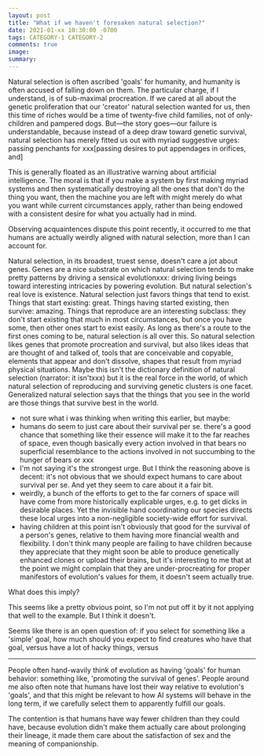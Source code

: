 ```yaml
---
layout: post
title: "What if we haven't foresaken natural selection?"
date: 2021-01-xx 10:30:00 -0700
tags: CATEGORY-1 CATEGORY-2
comments: true
image:
summary:
---
```

Natural selection is often ascribed 'goals' for humanity, and humanity is often accused of falling down on them. The particular charge, if I understand, is of sub-maximal procreation. If we cared at all about the genetic proliferation that our 'creator' natural selection wanted for us, then this time of riches would be a time of twenty-five child families, not of only-children and pampered dogs. But&mdash;the story goes&mdash;our failure is understandable, because instead of a deep draw toward genetic survival, natural selection has merely fitted us out with myriad suggestive urges: passing penchants for xxx[passing desires to put appendages in orifices, and]

This is generally floated as an illustrative warning about artificial intelligence. The moral is that if you make a system by first making myriad systems and then systematically destroying all the ones that don't do the thing you want, then the machine you are left with might merely do what you want while current circumstances apply, rather than being endowed with a consistent desire for what you actually had in mind.

Observing acquaintences dispute this point recently, it occurred to me that humans are actually weirdly aligned with natural selection, more than I can account for. 

Natural selection, in its broadest, truest sense, doesn't care a jot about genes. Genes are a nice substrate on which natural selection tends to make pretty patterns by driving a sensical evolutionxxx: driving living beings toward interesting intricacies by powering evolution. But natural selection's real love is existence. Natural selection just favors things that tend to exist. Things that start existing: great. Things having started existing, then survive: amazing. Things that reproduce are an interesting subclass: they don't start existing that much in most circumstances, but once you have some, then other ones start to exist easily. As long as there's a route to the first ones coming to be, natural selection is all over this. So natural selection likes genes that promote procreation and survival, but also likes ideas that are thought of and talked of, tools that are conceivable and copyable, elements that appear and don't dissolve, shapes that result from myriad physical situations. Maybe this isn't the dictionary definition of natural selection (narrator: it isn'txxx) but it is the real force in the world, of which natural selection of reproducing and surviving genetic clusters is one facet. Generalized natural selection says that the things that you see in the world are those things that survive best in the world.

- not sure what i was thinking when writing this earlier, but maybe:
- humans do seem to just care about their survival per se. there's a good chance that something like their essence will make it to the far reaches of space, even though basically every action involved in that bears no superficial resemblance to the actions involved in not succumbing to the hunger of bears or xxx
- I'm not saying it's the strongest urge. But I think the reasoning above is decent: it's not obvious that we should expect humans to care about survival per se. And yet they seem to care about it a fair bit.
- weirdly, a bunch of the efforts to get to the far corners of space will have come from more historically explicable urges, e.g. to get dicks in desirable places. Yet the invisible hand coordinating our species directs these local urges into a non-negligible society-wide effort for survival.
- having children at this point isn't obviously that good for the survival of a person's genes, relative to them having more financial wealth and flexibility. I don't think many people are failing to have children because they appreciate that they might soon be able to produce genetically enhanced clones or upload their brains, but it's interesting to me that at the point we might complain that they are under-procreating for proper manifestors of evolution's values for them, it doesn't seem actually true. 

What does this imply?

This seems like a pretty obvious point, so I'm not put off it by it not applying that well to the example. But I think it doesn't. 

Seems like there is an open question of: if you select for something like a 'simple' goal, how much should you expect to find creatures who have that goal, versus have a lot of hacky things, versus

***


People often hand-wavily think of evolution as having 'goals' for human behavior: something like, 'promoting the survival of genes'. People around me also often note that humans have lost their way relative to evolution's 'goals', and that this might be relevant to how AI systems will behave in the long term, if we carefully select them to apparently fulfill our goals.

The contention is that humans have way fewer children than they could have, because evolution didn't make them actually care about prolonging their lineage, it made them care about the satisfaction of sex and the meaning of companionship. 